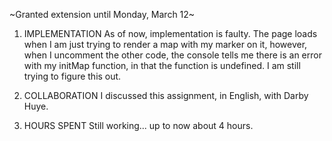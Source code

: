 ~Granted extension until Monday, March 12~

1. IMPLEMENTATION
    As of now, implementation is faulty. The page loads when I am just trying to render a map with my marker on it, however, when I uncomment the other code, the console tells me there is an error with my initMap function, in that the function is undefined. I am still trying to figure this out.

2. COLLABORATION
    I discussed this assignment, in English, with Darby Huye.

3. HOURS SPENT
    Still working... up to now about 4 hours.

